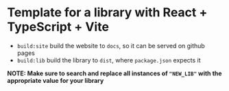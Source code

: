 # Template for a library with React + TypeScript + Vite

- `build:site` build the website to `docs`, so it can be served on github pages
- `build:lib` build the library to `dist`, where `package.json` expects it

**NOTE: Make sure to search and replace all instances of `"NEW_LIB"` with the appropriate value for your library**
